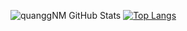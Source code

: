 ![quanggNM GitHub Stats](https://github-readme-stats.vercel.app/api?username=quangnmwork&show_icons=true&theme=dracula)
[![Top Langs](https://github-readme-stats.vercel.app/api/top-langs/?username=quangnmwork&theme=dracula)](https://github.com/anuraghazra/github-readme-stats)
